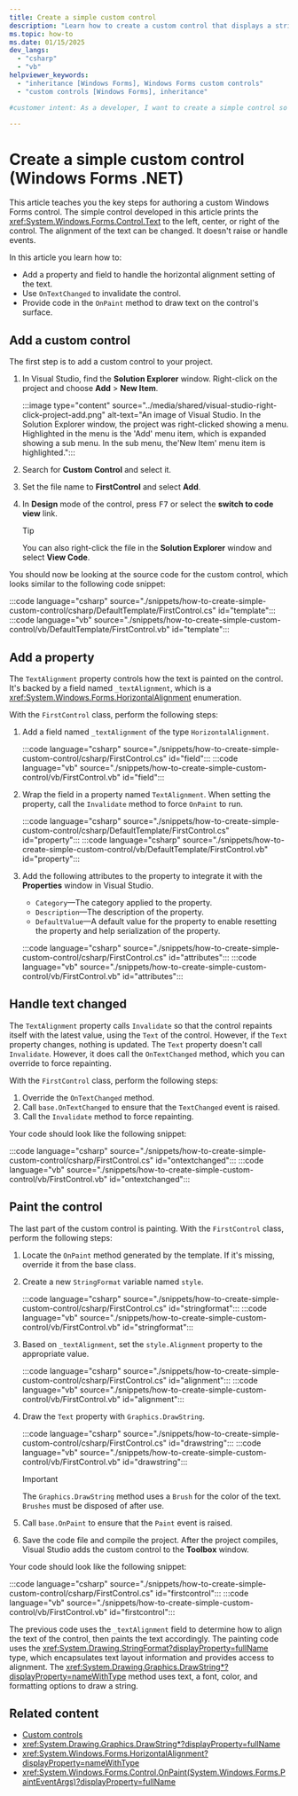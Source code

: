 ```yaml
---
title: Create a simple custom control
description: "Learn how to create a custom control that displays a string with a horizontal alignment."
ms.topic: how-to
ms.date: 01/15/2025
dev_langs:
  - "csharp"
  - "vb"
helpviewer_keywords:
  - "inheritance [Windows Forms], Windows Forms custom controls"
  - "custom controls [Windows Forms], inheritance"

#customer intent: As a developer, I want to create a simple control so that I can learn more about how they're structured and designed.

---
```

# Create a simple custom control (Windows Forms .NET)

This article teaches you the key steps for authoring a custom Windows Forms control. The simple control developed in this article prints the <xref:System.Windows.Forms.Control.Text> to the left, center, or right of the control. The alignment of the text can be changed. It doesn't raise or handle events.

In this article you learn how to:

- Add a property and field to handle the horizontal alignment setting of the text.
- Use `OnTextChanged` to invalidate the control.
- Provide code in the `OnPaint` method to draw text on the control's surface.

## Add a custom control

The first step is to add a custom control to your project.

01. In Visual Studio, find the **Solution Explorer** window. Right-click on the project and choose **Add** > **New Item**.

    :::image type="content" source="../media/shared/visual-studio-right-click-project-add.png" alt-text="An image of Visual Studio. In the Solution Explorer window, the project was right-clicked showing a menu. Highlighted in the menu is the 'Add' menu item, which is expanded showing a sub menu. In the sub menu, the'New Item' menu item is highlighted.":::

01. Search for **Custom Control** and select it.
01. Set the file name to **FirstControl** and select **Add**.
01. In **Design** mode of the control, press <kbd>F7</kbd> or select the **switch to code view** link.

    > [!TIP]
    > You can also right-click the file in the **Solution Explorer** window and select **View Code**.

You should now be looking at the source code for the custom control, which looks similar to the following code snippet:

:::code language="csharp" source="./snippets/how-to-create-simple-custom-control/csharp/DefaultTemplate/FirstControl.cs" id="template":::
:::code language="vb" source="./snippets/how-to-create-simple-custom-control/vb/DefaultTemplate/FirstControl.vb" id="template":::

## Add a property

The `TextAlignment` property controls how the text is painted on the control. It's backed by a field named `_textAlignment`, which is a <xref:System.Windows.Forms.HorizontalAlignment> enumeration.

With the `FirstControl` class, perform the following steps:

01. Add a field named `_textAlignment` of the type `HorizontalAlignment`.

    :::code language="csharp" source="./snippets/how-to-create-simple-custom-control/csharp/FirstControl.cs" id="field":::
    :::code language="vb" source="./snippets/how-to-create-simple-custom-control/vb/FirstControl.vb" id="field":::

01. Wrap the field in a property named `TextAlignment`. When setting the property, call the `Invalidate` method to force `OnPaint` to run.

    :::code language="csharp" source="./snippets/how-to-create-simple-custom-control/csharp/DefaultTemplate/FirstControl.cs" id="property":::
    :::code language="csharp" source="./snippets/how-to-create-simple-custom-control/vb/DefaultTemplate/FirstControl.vb" id="property":::

01. Add the following attributes to the property to integrate it with the **Properties** window in Visual Studio.

    - `Category`&mdash;The category applied to the property.
    - `Description`&mdash;The description of the property.
    - `DefaultValue`&mdash;A default value for the property to enable resetting the property and help serialization of the property.

    :::code language="csharp" source="./snippets/how-to-create-simple-custom-control/csharp/FirstControl.cs" id="attributes":::
    :::code language="vb" source="./snippets/how-to-create-simple-custom-control/vb/FirstControl.vb" id="attributes":::

## Handle text changed

The `TextAlignment` property calls `Invalidate` so that the control repaints itself with the latest value, using the `Text` of the control. However, if the `Text` property changes, nothing is updated. The `Text` property doesn't call `Invalidate`. However, it does call the `OnTextChanged` method, which you can override to force repainting.

With the `FirstControl` class, perform the following steps:

01. Override the `OnTextChanged` method.
01. Call `base.OnTextChanged` to ensure that the `TextChanged` event is raised.
01. Call the `Invalidate` method to force repainting.

Your code should look like the following snippet:

:::code language="csharp" source="./snippets/how-to-create-simple-custom-control/csharp/FirstControl.cs" id="ontextchanged":::
:::code language="vb" source="./snippets/how-to-create-simple-custom-control/vb/FirstControl.vb" id="ontextchanged":::

## Paint the control

The last part of the custom control is painting. With the `FirstControl` class, perform the following steps:

01. Locate the `OnPaint` method generated by the template. If it's missing, override it from the base class.
01. Create a new `StringFormat` variable named `style`.

    :::code language="csharp" source="./snippets/how-to-create-simple-custom-control/csharp/FirstControl.cs" id="stringformat":::
    :::code language="vb" source="./snippets/how-to-create-simple-custom-control/vb/FirstControl.vb" id="stringformat":::

01. Based on `_textAlignment`, set the `style.Alignment` property to the appropriate value.

    :::code language="csharp" source="./snippets/how-to-create-simple-custom-control/csharp/FirstControl.cs" id="alignment":::
    :::code language="vb" source="./snippets/how-to-create-simple-custom-control/vb/FirstControl.vb" id="alignment":::

01. Draw the `Text` property with `Graphics.DrawString`.

    :::code language="csharp" source="./snippets/how-to-create-simple-custom-control/csharp/FirstControl.cs" id="drawstring":::
    :::code language="vb" source="./snippets/how-to-create-simple-custom-control/vb/FirstControl.vb" id="drawstring":::

    > [!IMPORTANT]
    > The `Graphics.DrawString` method uses a `Brush` for the color of the text. `Brushes` must be disposed of after use.

01. Call `base.OnPaint` to ensure that the `Paint` event is raised.
01. Save the code file and compile the project. After the project compiles, Visual Studio adds the custom control to the **Toolbox** window.

Your code should look like the following snippet:

:::code language="csharp" source="./snippets/how-to-create-simple-custom-control/csharp/FirstControl.cs" id="firstcontrol":::
:::code language="vb" source="./snippets/how-to-create-simple-custom-control/vb/FirstControl.vb" id="firstcontrol":::

The previous code uses the `_textAlignment` field to determine how to align the text of the control, then paints the text accordingly. The painting code uses the <xref:System.Drawing.StringFormat?displayProperty=fullName> type, which encapsulates text layout information and provides access to alignment. The <xref:System.Drawing.Graphics.DrawString*?displayProperty=nameWithType> method uses text, a font, color, and formatting options to draw a string.

## Related content

-  [Custom controls](overview.md)
-  <xref:System.Drawing.Graphics.DrawString*?displayProperty=fullName>
-  <xref:System.Windows.Forms.HorizontalAlignment?displayProperty=nameWithType>
-  <xref:System.Windows.Forms.Control.OnPaint(System.Windows.Forms.PaintEventArgs)?displayProperty=fullName>
